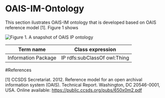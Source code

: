 # OAIS-IM-Ontology

This section ilustrates OAIS-IM ontology that is developed based on OAIS reference model [1]. Figure 1 shows


![Figure 1. A snapshot of OAIS IP ontology](../images/pds-label-uml-model.png)

|Term name           | Class expression               |
|--------------------|--------------------------------|
|Information Package | IP rdfs:subClassOf owl:Thing   | 

#References

[1] CCSDS Secretariat. 2012. Reference model for an open archival information system (OAIS). Technical Report. 
Washington, DC 20546-0001, USA. Online available: https://public.ccsds.org/pubs/650x0m2.pdf
